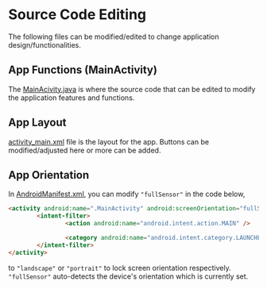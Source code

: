 # Source Code Editing
The following files can be modified/edited to change application design/functionalities.

## App Functions (MainActivity)
The [MainAcivity.java](/app/src/main/java/com/example/controlapp310/MainActivity.java/) is where the source code that can be edited to modify the application features and functions.  

## App Layout
[activity_main.xml](/app/src/main/res/layout/activity_main.xml/) file is the layout for the app. Buttons can be modified/adjusted here or more can be added. 

## App Orientation
In [AndroidManifest.xml](/app/src/main/AndroidManifest.xml/), you can modify `"fullSensor"` in the code below, 

```html
<activity android:name=".MainActivity" android:screenOrientation="fullSensor">
        <intent-filter>
                <action android:name="android.intent.action.MAIN" />

                <category android:name="android.intent.category.LAUNCHER" />
        </intent-filter>
</activity>
  ```
  to `"landscape"` or `"portrait"` to lock screen orientation respectively. `"fullSensor"` auto-detects the device's orientation which is currently set.
